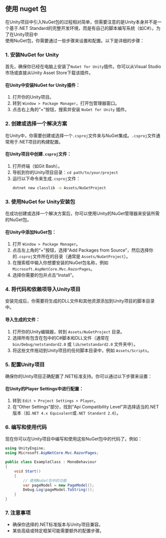 ## 使用 nuget 包
在Unity项目中引入NuGet包的过程相对简单，但需要注意的是Unity本身并不是一个基于.NET Standard的完整开发环境，而是有自己的脚本编写系统（如C#）。为了在Unity项目中    
使用NuGet包，你需要通过一些步骤来设置和配置。以下是详细的步骤：

### 1. 安装NuGet for Unity
首先，确保你已经在电脑上安装了`NuGet for Unity`插件。你可以从Visual Studio市场或直接从Unity Asset Store下载该插件。

#### 在Unity中安装NuGet for Unity插件：
1. 打开你的Unity项目。
2. 转到 `Window > Package Manager`，打开包管理器窗口。
3. 点击右上角的“+”按钮，搜索并安装 `NuGet for Unity` 插件。

### 2. 创建或选择一个解决方案
在Unity中，你需要创建或选择一个`.csproj`文件来与NuGet集成。`.csproj`文件通常用于.NET项目的构建配置。

#### 在Unity项目中创建`.csproj`文件：
1. 打开终端（如Git Bash）。
2. 导航到你的Unity项目目录：`cd path/to/your/project`
3. 运行以下命令来生成`.csproj`文件：
   ```sh
   dotnet new classlib -o Assets/NuGetProject
   ```

### 3. 使用NuGet for Unity安装包
在成功创建或选择一个解决方案后，你可以使用Unity的NuGet管理器来安装所需的NuGet包。

#### 在Unity中添加NuGet包：
1. 打开 `Window > Package Manager`。
2. 点击左上角的“+”按钮，选择“Add Packages from Source”，然后选择你的`.csproj`文件所在的目录（通常是 `Assets/NuGetProject`）。
3. 在搜索框中输入你想要安装的NuGet包名称，例如 `Microsoft.AspNetCore.Mvc.RazorPages`。
4. 选择你需要的包并点击“Install”。

### 4. 将代码和依赖项导入Unity项目
安装完成后，你需要将生成的DLL文件和其他资源添加到Unity项目的脚本目录中。

#### 导入生成的文件：
1. 打开你的Unity编辑器，转到 `Assets/NuGetProject` 目录。
2. 选择所有包含在包中的C#脚本和DLL文件（通常在 `bin/Debug/netstandard2.0` 或 `lib/netstandard2.0` 文件夹中）。
3. 将这些文件拖动到Unity项目的任何脚本目录中，例如 `Assets/Scripts`。

### 5. 配置Unity项目
确保你的Unity项目正确配置了.NET标准支持。你可以通过以下步骤来设置：

#### 在Unity的Player Settings中进行配置：
1. 转到 `Edit > Project Settings > Player`。
2. 在“Other Settings”部分，找到“Api Compatibility Level”并选择适当的.NET版本（如`.NET 4.x Equivalent`或`.NET Standard 2.0`）。

### 6. 编写和使用代码
现在你可以在Unity项目中编写和使用这些NuGet包中的代码了。例如：

```csharp
using UnityEngine;
using Microsoft.AspNetCore.Mvc.RazorPages;

public class ExampleClass : MonoBehaviour
{
    void Start()
    {
        // 使用NuGet包中的功能
        var pageModel = new PageModel();
        Debug.Log(pageModel.ToString());
    }
}
```

### 7. 注意事项
- 确保你选择的.NET标准版本与Unity项目兼容。
- 某些高级或特定框架可能需要额外的配置步骤。
